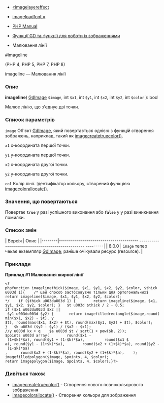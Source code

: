 - [«imagelayereffect](function.imagelayereffect.md)
- [imageloadfont »](function.imageloadfont.md)

- [PHP Manual](index.md)
- [Функції GD та функції для роботи із зображеннями](ref.image.md)
- Малювання лінії

#imageline

(PHP 4, PHP 5, PHP 7, PHP 8)

imageline — Малювання лінії

### Опис

**imageline**(
[GdImage](class.gdimage.md) `$image`,
int `$x1`,
int `$y1`,
int `$x2`,
int `$y2`,
int `$color`
): bool

Малює лінію, що з'єднує дві точки.

### Список параметрів

`image`
Об'єкт [GdImage](class.gdimage.md), який повертається однією з функцій
створення зображень, наприклад, такий як
[imagecreatetruecolor()](function.imagecreatetruecolor.md).

`x1`
x-координата першої точки.

`y1`
y-координата першої точки.

`x2`
x-координата другої точки.

`y2`
y-координата другої точки.

`col`
Колір лінії. Ідентифікатор кольору, створений функцією
[imagecolorallocate()](function.imagecolorallocate.md).

### Значення, що повертаються

Повертає **`true`** у разі успішного виконання або **`false`** у
у разі виникнення помилки.

### Список змін

| Версія | Опис |
|--------|---------------------------------------- -------------------------------------------------- ---------|
| 8.0.0 | `image` тепер чекає екземпляр [GdImage](class.gdimage.md); раніше очікували ресурс (resource). |

### Приклади

**Приклад #1 Малювання жирної лінії**

` <?phpfunction imagelinethick($image, $x1, $y1, $x2, $y2, $color, $thick u003d 1){    /* цей способ застосовуємо тільки для ортогональних$ return imageline($image, $x1, $y1, $x2, $y2, $color); */    if ($thick u003du003d 1) {        return imageline($image, $x1, $y1, $x2, $y2, $color); }   $t u003d $thick / 2 - 0.5; if ($x1 u003du003d $x2 || $y1 u003du003d $y2) {       return imagefilledrectangle($image,round(min($x1, $x2) - $t), y $t), round(max($x1, $x2) + $t), round(max($y1, $y2) + $t), $color); }   $k u003d ($y2 - $y1) / ($x2 - $x1); //y u003d kx + q    $a u003d $t / sqrt(1 + pow($k, 2)); $points u003d array(        round($x1 - (1+$k)*$a), round($y1 + (1-$k)*$a),         round($x1 $ a), round($y1 - (1+$k)*$a),        round($x2 + (1+$k)*$a), round($y2 - (1-$k)*$a) ,      round($x2 + (1-$k)*$a), round($y2 + (1+$k)*$a),    ); imagefilledpolygon($image, $points, 4, $color); return imagepolygon($image, $points, 4, $color);}?> `

### Дивіться також

- [imagecreatetruecolor()](function.imagecreatetruecolor.md) -
Створення нового повнокольорового зображення
- [imagecolorallocate()](function.imagecolorallocate.md) - Створення
кольори для зображення
